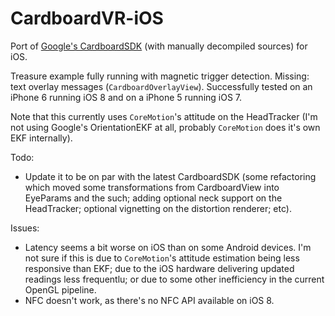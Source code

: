 CardboardVR-iOS
===============

Port of [Google's CardboardSDK](https://github.com/rsanchezsaez/cardboard-java) (with manually decompiled sources) for iOS.

Treasure example fully running with magnetic trigger detection. Missing: text overlay messages (`CardboardOverlayView`). Successfully tested on an iPhone 6 running iOS 8 and on a iPhone 5 running iOS 7.

Note that this currently uses `CoreMotion`'s attitude on the HeadTracker (I'm not using Google's OrientationEKF at all, probably `CoreMotion` does it's own EKF internally).  

Todo:

- Update it to be on par with the latest CardboardSDK (some refactoring which moved some transformations from CardboardView into EyeParams and the such; adding optional neck support on the HeadTracker; optional vignetting on the distortion renderer; etc).

Issues:

- Latency seems a bit worse on iOS than on some Android devices. I'm not sure if this is due to `CoreMotion`'s attitude estimation being less responsive than EKF; due to the iOS hardware delivering updated readings less frequentlu; or due to some other inefficiency in the current OpenGL pipeline.
- NFC doesn't work, as there's no NFC API available on iOS 8.